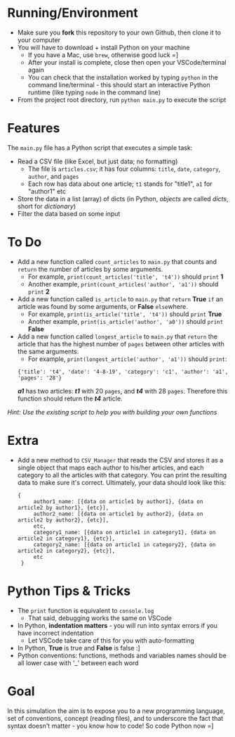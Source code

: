 # Running/Environment

- Make sure you **fork** this repository to your own Github, then clone it to your computer
- You will have to download + install Python on your machine
    - If you have a Mac, use `brew`, otherwise good luck =]
    - After your install is complete, close then open your VSCode/terminal again
    - You can check that the installation worked by typing `python` in the command line/terminal - this should start an interactive Python runtime (like typing `node` in the command line)
- From the project root directory, run `python main.py` to execute the script

# Features

The `main.py` file has a Python script that executes a simple task:
- Read a CSV file (like Excel, but just data; no formatting)
    - The file is `articles.csv`; it has four columns: `title`, `date`, `category`, `author`, and `pages`
    - Each row has data about one article; `t1` stands for "title1", `a1` for "author1" etc
- Store the data in a list (array) of dicts (in Python, _objects_ are called _dicts_, short for _dictionary_)
- Filter the data based on some input

# To Do
- Add a new function called `count_articles` to `main.py` that counts and `return` the number of articles by some arguments.
    - For example, `print(count_articles('title', 't4'))` should `print` **1**
    - Another example, `print(count_articles('author', 'a1'))` should `print` **2**
- Add a new function called `is_article` to `main.py` that `return` **True** `if` an article was found by some arguments, or **False** `else`where.
    - For example, `print(is_article('title', 't4'))` should `print` **True**
    - Another example, `print(is_article('author', 'a0'))` should `print` **False**
- Add a new function called `longest_article` to `main.py` that `return` the article that has the highest number of `pages` between other articles with the same arguments.
    - For example, `print(longest_article('author', 'a1'))` should `print`:
    ```
    {'title': 't4', 'date': '4-8-19', 'category': 'c1', 'author': 'a1', 'pages': '28'}
    ```
    ***a1*** has two articles: ***t1*** with 20 `pages`, and ***t4*** with 28 `pages`. Therefore this function should return the ***t4*** article.

*Hint: Use the existing script to help you with building your own functions*

# Extra
- Add a new method to `CSV_Manager` that reads the CSV and stores it as a single object that maps each author to his/her articles, and each category to all the articles with that category. You can print the resulting data to make sure it's correct. Ultimately, your data should look like this:
   ```
   {
        author1_name: [{data on article1 by author1}, {data on article2 by author1}, {etc}],
        author2_name: [{data on article1 by author2}, {data on article2 by author2}, {etc}],
        etc,
        category1_name: [{data on article1 in category1}, {data on article2 in category1}, {etc}],
        category2_name: [{data on article1 in category2}, {data on article2 in category2}, {etc}],
        etc
    }
    ```

# Python Tips & Tricks
- The `print` function is equivalent to `console.log`
    - That said, debugging works the same on VSCode
- In Python, **indentation matters** - you will run into syntax errors if you have incorrect indentation
    - Let VSCode take care of this for you with auto-formatting
- In Python, **True** is true and **False** is false :]
- Python conventions: functions, methods and variables names should be all lower case with '_' between each word

# Goal
In this simulation the aim is to expose you to a new programming language, set of conventions, concept (reading files), and to underscore the fact that syntax doesn't matter - you know how to code! So code Python now =]